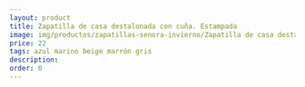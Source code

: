```yaml
---
layout: product
title: Zapatilla de casa destalonada con cuña. Estampada
image: img/productos/zapatillas-senora-invierno/Zapatilla de casa destalonada con cuña. Estampada=22=azul marino beige marrón gris.webp
price: 22
tags: azul marino beige marrón gris
description: 
order: 0
---
```

